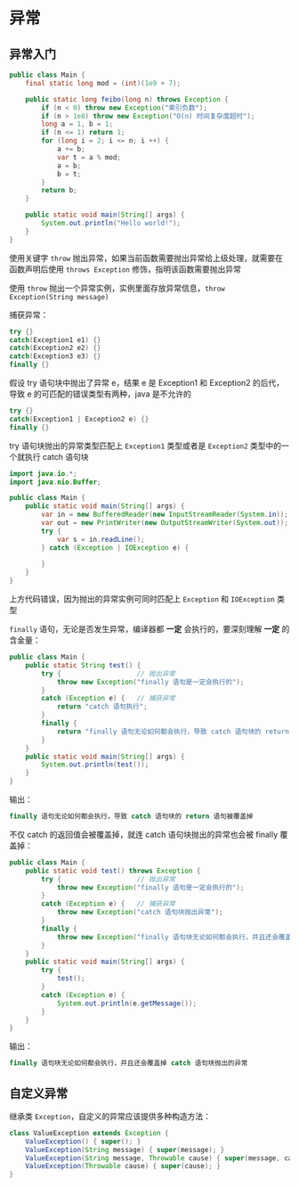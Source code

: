 # 异常

## 异常入门

```java
public class Main {
    final static long mod = (int)(1e9 + 7);

    public static long feibo(long n) throws Exception {
        if (n < 0) throw new Exception("索引负数");
        if (n > 1e8) throw new Exception("O(n) 时间复杂度超时");
        long a = 1, b = 1;
        if (n <= 1) return 1;
        for (long i = 2; i <= n; i ++) {
            a += b;
            var t = a % mod;
            a = b;
            b = t;
        }
        return b;
    }

    public static void main(String[] args) {
        System.out.println("Hello world!");
    }
}
```

使用关键字 `throw` 抛出异常，如果当前函数需要抛出异常给上级处理，就需要在函数声明后使用 `throws Exception` 修饰，指明该函数需要抛出异常

使用 `throw` 抛出一个异常实例，实例里面存放异常信息，`throw Exception(String message)`

捕获异常：

```java
try {}
catch(Exception1 e1) {}
catch(Exception2 e2) {}
catch(Exception3 e3) {}
finally {}
```

假设 try 语句块中抛出了异常 e，结果 e 是 Exception1 和 Exception2 的后代，导致 e 的可匹配的错误类型有两种，java 是不允许的

```java
try {}
catch(Exception1 | Exception2 e) {}
finally {}
```

try 语句块抛出的异常类型匹配上 `Exception1` 类型或者是 `Exception2` 类型中的一个就执行 catch 语句块

```java
import java.io.*;
import java.nio.Buffer;

public class Main {
    public static void main(String[] args) {
        var in = new BufferedReader(new InputStreamReader(System.in));
        var out = new PrintWriter(new OutputStreamWriter(System.out));
        try {
            var s = in.readLine();
        } catch (Exception | IOException e) {
  
        }
    }
}
```

上方代码错误，因为抛出的异常实例可同时匹配上 `Exception` 和 `IOException` 类型

`finally` 语句，无论是否发生异常，编译器都 **一定** 会执行的，要深刻理解 **一定** 的含金量：

```java
public class Main {
    public static String test() {
        try {                   // 抛出异常
            throw new Exception("finally 语句是一定会执行的");
        }
        catch (Exception e) {   // 捕获异常
            return "catch 语句执行";
        }
        finally {
            return "finally 语句无论如何都会执行，导致 catch 语句块的 return 语句被覆盖掉";
        }
    }
    public static void main(String[] args) {
        System.out.println(test());
    }
}
```

输出：

```java
finally 语句无论如何都会执行，导致 catch 语句块的 return 语句被覆盖掉
```

不仅 catch 的返回值会被覆盖掉，就连 catch 语句块抛出的异常也会被 finally 覆盖掉：

```java
public class Main {
    public static void test() throws Exception {
        try {                   // 抛出异常
            throw new Exception("finally 语句是一定会执行的");
        }
        catch (Exception e) {   // 捕获异常
            throw new Exception("catch 语句块抛出异常");
        }
        finally {
            throw new Exception("finally 语句块无论如何都会执行，并且还会覆盖掉 catch 语句块抛出的异常");
        }
    }
    public static void main(String[] args) {
        try {
            test();
        }
        catch (Exception e) {
            System.out.println(e.getMessage());
        }
    }
}
```

输出：

```java
finally 语句块无论如何都会执行，并且还会覆盖掉 catch 语句块抛出的异常
```

## 自定义异常

继承类 `Exception`，自定义的异常应该提供多种构造方法：

```java
class ValueException extends Exception {
    ValueException() { super(); }
    ValueException(String message) { super(message); }
    ValueException(String message, Throwable cause) { super(message, cause); }
    ValueException(Throwable cause) { super(cause); }
}
```
